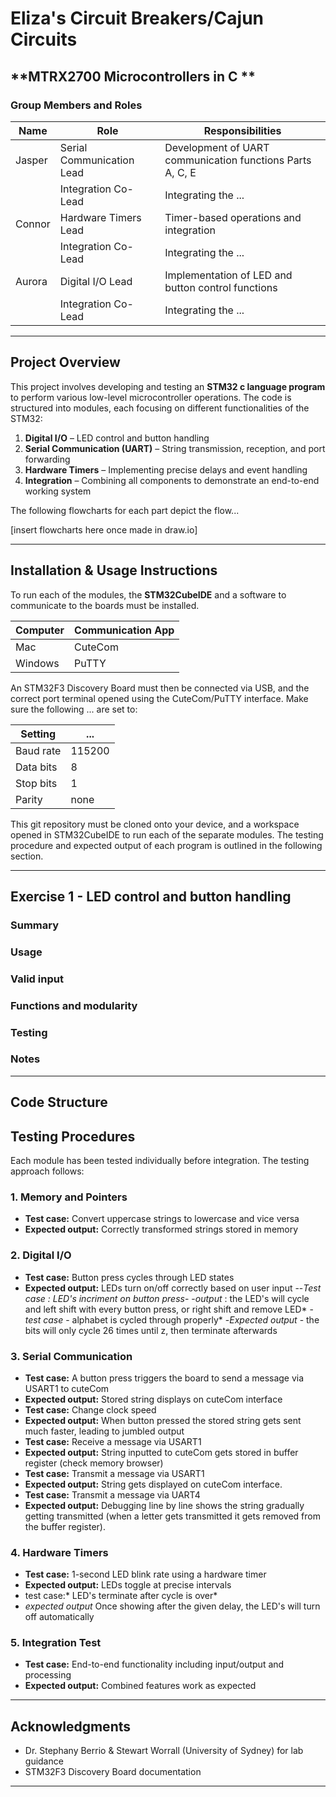 # Eliza's Circuit Breakers/Cajun Circuits

## **MTRX2700 Microcontrollers in C **  

### **Group Members and Roles**
| Name  | Role | Responsibilities |
|--------|------|----------------|
| Jasper | Serial Communication Lead | Development of UART communication functions Parts A, C, E |
|        | Integration Co-Lead | Integrating the ... |
| Connor | Hardware Timers Lead | Timer-based operations and integration |
|        | Integration Co-Lead | Integrating the ... |
| Aurora | Digital I/O Lead | Implementation of LED and button control functions |
|        | Integration Co-Lead | Integrating the ... |

---

## **Project Overview**
This project involves developing and testing an **STM32 c language program** to perform various low-level microcontroller operations. The code is structured into modules, each focusing on different functionalities of the STM32:

1. **Digital I/O** – LED control and button handling
2. **Serial Communication (UART)** – String transmission, reception, and port forwarding
3. **Hardware Timers** – Implementing precise delays and event handling
4. **Integration** – Combining all components to demonstrate an end-to-end working system

The following flowcharts for each part depict the flow...

[insert flowcharts here once made in draw.io]

---

## **Installation & Usage Instructions**
To run each of the modules, the **STM32CubeIDE** and a software to communicate to the boards must be installed. 

| Computer  | Communication App |
|--------|------|
| Mac | CuteCom |
| Windows | PuTTY |

An STM32F3 Discovery Board must then be connected via USB, and the correct port terminal opened using the CuteCom/PuTTY interface. Make sure the following ... are set to:

| Setting  | ... |
|--------|------|
| Baud rate | 115200 |
| Data bits | 8 |
| Stop bits | 1 |
| Parity | none |

This git repository must be cloned onto your device, and a workspace opened in STM32CubeIDE to run each of the separate modules. The testing procedure and expected output of each program is outlined in the following section.

---

## Exercise 1 - LED control and button handling

### Summary

### Usage

### Valid input

### Functions and modularity

### Testing

### Notes

---

## **Code Structure**


## **Testing Procedures**
Each module has been tested individually before integration. The testing approach follows:

### **1. Memory and Pointers**
- **Test case:** Convert uppercase strings to lowercase and vice versa  
- **Expected output:** Correctly transformed strings stored in memory  

### **2. Digital I/O** 
- **Test case:** Button press cycles through LED states  
- **Expected output:** LEDs turn on/off correctly based on user input
--**Test case* : LED's incriment on button press*-
-*output* : the LED's will cycle and left shift with every button press, or right shift and remove LED*
-*test case* - alphabet is cycled through properly*
-*Expected output* - the bits will only cycle 26 times until z, then terminate afterwards 

### **3. Serial Communication**
- **Test case:** A button press triggers the board to send a message via USART1 to cuteCom
- **Expected output:** Stored string displays on cuteCom interface
- **Test case:** Change clock speed
- **Expected output:** When button pressed the stored string gets sent much faster, leading to jumbled output
- **Test case:** Receive a message via USART1
- **Expected output:** String inputted to cuteCom gets stored in buffer register (check memory browser)
- **Test case:** Transmit a message via USART1
- **Expected output:** String gets displayed on cuteCom interface.
- **Test case:** Transmit a message via UART4
- **Expected output:** Debugging line by line shows the string gradually getting transmitted (when a letter gets transmitted it gets removed from the buffer register).

### **4. Hardware Timers**
- **Test case:** 1-second LED blink rate using a hardware timer  
- **Expected output:** LEDs toggle at precise intervals
- test case:* LED's terminate after cycle is over*
- *expected output* Once showing after the given delay, the LED's will turn off automatically 

### **5. Integration Test**
- **Test case:** End-to-end functionality including input/output and processing  
- **Expected output:** Combined features work as expected  

---


## **Acknowledgments**
- Dr. Stephany Berrio & Stewart Worrall (University of Sydney) for lab guidance  
- STM32F3 Discovery Board documentation  

---
